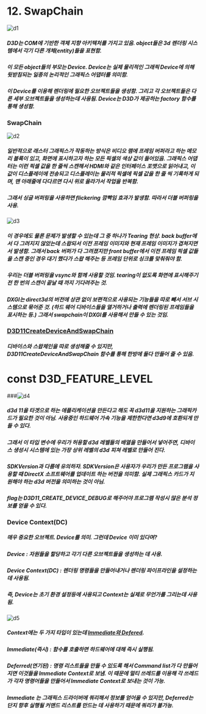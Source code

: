 # 12. SwapChain
![d1](https://user-images.githubusercontent.com/52204522/146762188-562cd95e-615a-4aaf-a868-eddbebdf39ff.png)

##### D3D는 COM에 기반한 객체 지향 아키텍처를 가지고 있음. object들은 3d 렌더링 시스템에서 각기 다른 개체(entity)들을 표현함. 
##### 이 모든 object들의 부모는 Device. Device는 실제 물리적인 그래픽 Device에 의해 뒷받침되는 일종의 논리적인 그래픽스 어댑터를 의미함.
##### 이 Device를 이용해 렌더링에 필요한 오브젝트들을 생성함. 그리고 각 오브젝트들은 다른 세부 오브젝트들을 생성하는데 사용됨. Device는 D3D가 제공하는 factory 함수를 통해 생성함.

### SwapChain

![d2](https://user-images.githubusercontent.com/52204522/146762208-98d51c46-3652-4b80-a461-74c4952b423f.png)

##### 일반적으로 래스터 그래픽스가 작동하는 방식은 비디오 램에 프레임 버퍼라고 하는 메모리 블록이 있고, 화면에 표시하고자 하는 모든 픽셀의 색상 값이 들어있음. 그래픽스 어댑터는 이런 픽셀 값을 한 줄씩 스캔해서 HDMI와 같은 인터페이스 포맷으로 읽어내고, 이 값이 디스플레이에 전송되고 디스플레이는 물리적 픽셀에 픽셀 값을 한 줄 씩 기록하게 되며, 맨 아래줄에 다다르면 다시 위로 올라가서 작업을 반복함.
##### 그래서 싱글 버퍼링을 사용하면 flickering 깜빡임 효과가 발생함. 따라서 더블 버퍼링을 사용.

![d3](https://user-images.githubusercontent.com/52204522/146762225-41f7fc02-adb0-4ccf-8d31-d5d0b93f8ffd.png)

##### 이 경우에도 물론 문제가 발생할 수 있는데 그 중 하나가 Tearing 현상. back buffer에서 다 그려지지 않았는데 스왑되서 이전 프레임 이미지와 현재 프레임 이미지가 겹쳐지면서 발생함. 그래서 back 버퍼가 다 그려졌지만 front buffer에서 이전 프레임 픽셀 값들을 스캔 중인 경우 대기 했다가 스왑 해주는 등 프레임 단위로 싱크를 맞춰줘야 함.

##### 우리는 더블 버퍼링을 vsync와 함께 사용할 것임. tearing이 없도록 화면에 표시해주기 전 한 번의 스캔이 끝날 때 까지 기다려주는 것.

##### DXGI는 direct3d의 버전에 상관 없이 보편적으로 사용되는 기능들을 따로 빼서 서브 시스템으로 묶어준 것. (하드 웨어 디바이스들을 열거하거나 출력에 렌더링된 프레임들을 표시하는 등.) 그래서 swapchain이 DXGI를 사용해서 만들 수 있는 것임.

### [D3D11CreateDeviceAndSwapChain](https://docs.microsoft.com/en-us/windows/win32/api/d3d11/nf-d3d11-d3d11createdeviceandswapchain)
##### 디바이스와 스왑체인을 따로 생성해줄 수 있지만, D3D11CreateDeviceAndSwapChain 함수를 통해 한방에 둘다 만들어 줄 수 있음.

# const D3D_FEATURE_LEVEL
###![d4](https://user-images.githubusercontent.com/52204522/146762241-5b5d3562-9101-4842-872c-58189f4f8c4f.png)

##### d3d 11을 타겟으로 하는 애플리케이션을 만든다고 해도 꼭 d3d11을 지원하는 그래픽카드가 필요한 것이 아님. 사용중인 하드웨어 가속 기능을 제한한다면 d3d9에 호환되게 만들 수 있다. 
##### 그래서 이 타입 변수에 우리가 허용할 d3d 레벨들의 배열을 만들어서 넣어주면, 디바이스 생성시 시스템에 있는  가장 상위 레벨의 d3d 피쳐 레벨로 만들어 진다.
##### SDKVersion과 다름에 유의하자. SDKVersion은 사용자가 우리가 만든 프로그램을 사용할 때 DirectX 소프트웨어를 업데이트 하는 버전을 의미함. 실제 그래픽스 카드가 지원해야 하는 d3d 버전을 의미하는 것이 아님.
##### flag는 D3D11_CREATE_DEVICE_DEBUG로 해주어야 프로그램 작성시 많은 분석 정보를 얻을 수 있다.

### Device Context(DC)
##### 매우 중요한 오브젝트. Device를 의미. 그런데 Device 이미 있다며?
##### Device : 자원들을 할당하고 각기 다른 오브젝트들을 생성하는 데 사용. 
##### Device Context(DC) : 렌더링 명령들을 만들어내거나 렌더링 파이프라인을 설정하는 데 사용됨.
##### 즉, Device는 초기 환경 설정등에 사용되고 Context는 실제로 무언가를 그리는데 사용됨.
![d5](https://user-images.githubusercontent.com/52204522/146762296-1648b263-79ba-4a65-afee-703481b88692.png)

##### Context에는 두 가지 타입이 있는데 [Immediate와 Defered](https://docs.microsoft.com/en-us/windows/win32/direct3d11/overviews-direct3d-11-render-multi-thread-render).
##### Immediate(즉시) : 함수를 호출하면 하드웨어에 대해 즉시 실행됨.
##### Deferred(연기된) : 명령 리스트들을 만들 수 있도록 해서 Command list가 다 만들어지면 이것들을 Immediate Context로 보냄. 이 때문에 멀티 쓰레드를 이용해 각 쓰레드가 각자 명령어들을 만들어서 Immediate Context로 보내는 것이 가능.

##### Immediate 는 그래픽스 드라이버에 쿼리해서 정보를 얻어올 수 있지만, Deferred는 단지 향후 실행될 커맨드 리스트를 만드는 데 사용하기 때문에 쿼리가 불가능.


